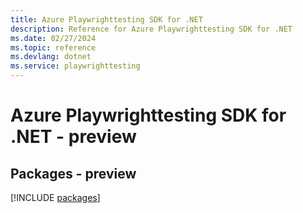 ```yaml
---
title: Azure Playwrighttesting SDK for .NET
description: Reference for Azure Playwrighttesting SDK for .NET
ms.date: 02/27/2024
ms.topic: reference
ms.devlang: dotnet
ms.service: playwrighttesting
---
```

# Azure Playwrighttesting SDK for .NET - preview
## Packages - preview
[!INCLUDE [packages](playwrighttesting-index.md)]